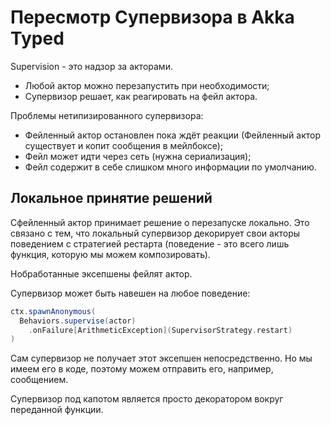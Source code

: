 # Пересмотр Супервизора в Akka Typed

Supervision - это надзор за акторами.

- Любой актор можно перезапустить при необходимости;
- Супервизор решает, как реагировать на фейл актора.

Проблемы нетипизированного супервизора:

- Фейленный актор остановлен пока ждёт реакции (Фейленный актор существует и копит сообщения в мейлбоксе);
- Фейл может идти через сеть (нужна сериализация);
- Фейл содержит в себе слишком много информации по умолчанию.

## Локальное принятие решений

Сфейленный актор принимает решение о перезапуске локально. Это связано с тем, что локальный супервизор декорирует свои акторы поведением с стратегией рестарта (поведение - это всего лишь функция, которую мы можем композировать).

Нобработанные эксепшены фейлят актор.

Супервизор может быть навешен на любое поведение:

```scala
ctx.spawnAnonymous(
  Behaviors.supervise(actor)
    .onFailure[ArithmeticException](SupervisorStrategy.restart)
)
```

Сам супервизор не получает этот эксепшен непосредственно. Но мы имеем его в коде, поэтому можем отправить его, например, сообщением.

Супервизор под капотом является просто декоратором вокруг переданной функции.